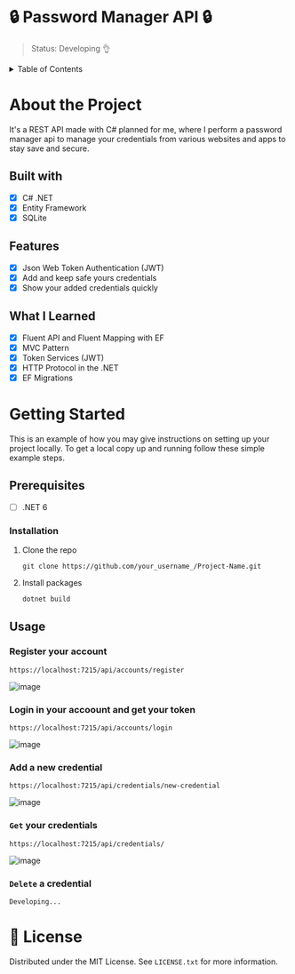 # 🔒 Password Manager API 🔒
> Status: Developing 👌

<details>
  <summary>Table of Contents</summary>
  <ol>
    <li>
      <a href="#about-the-project">About The Project</a>
      <ul>
        <li><a href="#built-with">Built With</a></li>
        <li><a href="#features">Features</a></li>
        <li><a href="#what-i-learned">What I Learned</a></li>
      </ul>
    </li>
    <li>
      <a href="#getting-started">Getting Started</a>
      <ul>
        <li><a href="#prerequisites">Prerequisites</a></li>
        <li><a href="#installation">Installation</a></li>
      </ul>
    </li>
    <li><a href="#usage">Usage</a></li>
    <li><a href="#license">License</a></li>
    <li><a href="#contact">Contact</a></li>
  </ol>
</details>

# About the Project
It's a REST API made with C# planned for me, where I perform a password manager api 
to manage your credentials from various websites and apps to stay save and secure.

## Built with
- [x] C# .NET
- [x] Entity Framework
- [x] SQLite

## Features
- [x] Json Web Token Authentication (JWT)
- [x] Add and keep safe yours credentials
- [x] Show your added credentials quickly

## What I Learned
- [x] Fluent API and Fluent Mapping with EF
- [x] MVC Pattern
- [x] Token Services (JWT) 
- [x] HTTP Protocol in the .NET
- [x] EF Migrations

# Getting Started
This is an example of how you may give instructions on setting up your project locally.
To get a local copy up and running follow these simple example steps.

## Prerequisites
- [ ] .NET 6

### Installation
1. Clone the repo
   ```
   git clone https://github.com/your_username_/Project-Name.git
   ```
2. Install packages
   ```
   dotnet build
   ```
## Usage
### Register your account 
```
https://localhost:7215/api/accounts/register
```
![image](https://user-images.githubusercontent.com/99461398/207970965-690f80d1-55e0-4b38-a658-5caf5fb8cede.png)

### Login in your accoount and get your token
```
https://localhost:7215/api/accounts/login
```
![image](https://user-images.githubusercontent.com/99461398/207971347-9c378c61-6319-4013-814c-2d9c9f81cd0d.png)

### Add a new credential
```
https://localhost:7215/api/credentials/new-credential
```
![image](https://user-images.githubusercontent.com/99461398/207971617-d1059d30-c84f-445c-a11a-bf1701694ef7.png)

### `Get` your credentials
```
https://localhost:7215/api/credentials/
```
![image](https://user-images.githubusercontent.com/99461398/207971873-49b64769-b1b7-4654-a270-0b4a619c656d.png)

### `Delete` a credential
```
Developing...
```

# 📜 License
Distributed under the MIT License. See `LICENSE.txt` for more information.
